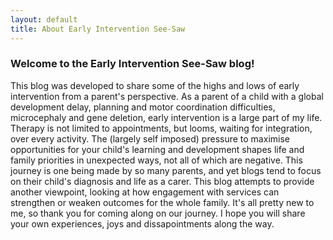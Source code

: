 ```yaml
---
layout: default
title: About Early Intervention See-Saw
---
```

### Welcome to the Early Intervention See-Saw blog!

This blog was developed to share some of the highs and lows of early intervention from a parent's perspective. As a parent of a child with a global development delay, planning and motor coordination difficulties, microcephaly and gene deletion, early intervention is a large part of my life. Therapy is not limited to appointments, but looms, waiting for integration, over every activity. The (largely self imposed) pressure to maximise opportunities for your child's learning and development shapes life and family priorities in unexpected ways, not all of which are negative.  This journey is one being made by so many parents, and yet blogs tend to focus on their child's diagnosis and life as a carer. This blog attempts to provide another viewpoint, looking at how engagement with services can strengthen or weaken outcomes for the whole family. It's all pretty new to me, so thank you for coming along on our journey. I hope you will share your own experiences, joys and dissapointments along the way.

